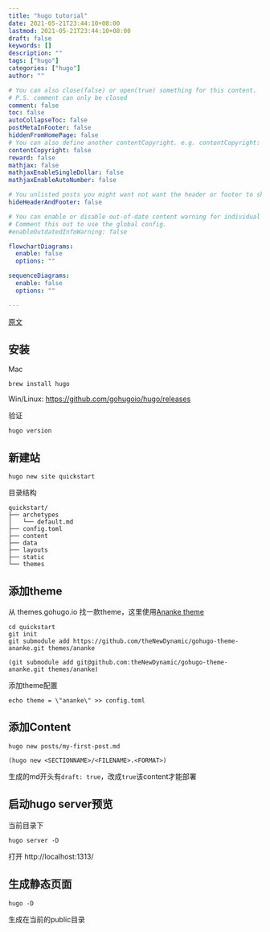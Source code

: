 ```yaml
---
title: "hugo tutorial"
date: 2021-05-21T23:44:10+08:00
lastmod: 2021-05-21T23:44:10+08:00
draft: false
keywords: []
description: ""
tags: ["hugo"]
categories: ["hugo"]
author: ""

# You can also close(false) or open(true) something for this content.
# P.S. comment can only be closed
comment: false
toc: false
autoCollapseToc: false
postMetaInFooter: false
hiddenFromHomePage: false
# You can also define another contentCopyright. e.g. contentCopyright: "This is another copyright."
contentCopyright: false
reward: false
mathjax: false
mathjaxEnableSingleDollar: false
mathjaxEnableAutoNumber: false

# You unlisted posts you might want not want the header or footer to show
hideHeaderAndFooter: false

# You can enable or disable out-of-date content warning for individual post.
# Comment this out to use the global config.
#enableOutdatedInfoWarning: false

flowchartDiagrams:
  enable: false
  options: ""

sequenceDiagrams: 
  enable: false
  options: ""

---
```


[原文](https://gohugo.io/getting-started/quick-start/ "quick-start")
## 安装
Mac
```
brew install hugo
```
Win/Linux: https://github.com/gohugoio/hugo/releases

验证
```
hugo version
```

## 新建站
```
hugo new site quickstart
```
目录结构
```
quickstart/
├── archetypes
│   └── default.md
├── config.toml
├── content
├── data
├── layouts
├── static
└── themes
```
## 添加theme
从 themes.gohugo.io 找一款theme，这里使用[Ananke theme](https://themes.gohugo.io/gohugo-theme-ananke/)
```
cd quickstart
git init
git submodule add https://github.com/theNewDynamic/gohugo-theme-ananke.git themes/ananke

(git submodule add git@github.com:theNewDynamic/gohugo-theme-ananke.git themes/ananke)
```
添加theme配置
```
echo theme = \"ananke\" >> config.toml
```

## 添加Content
```
hugo new posts/my-first-post.md

(hugo new <SECTIONNAME>/<FILENAME>.<FORMAT>)
```
生成的md开头有`draft: true`，改成`true`该content才能部署

## 启动hugo server预览
当前目录下
```
hugo server -D
```
打开 http://localhost:1313/

## 生成静态页面
```
hugo -D
```
生成在当前的public目录


